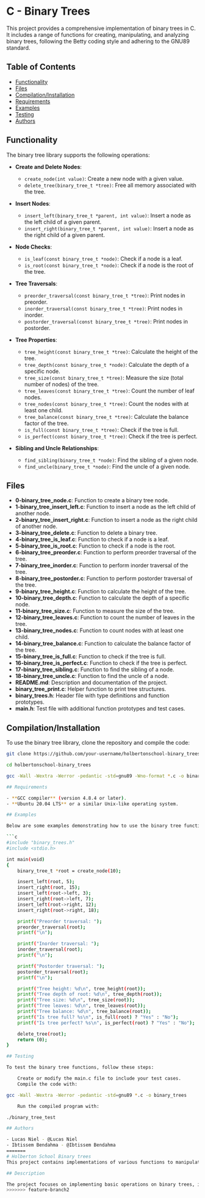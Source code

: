 # C - Binary Trees

This project provides a comprehensive implementation of binary trees in C. It includes a range of functions for creating, manipulating, and analyzing binary trees, following the Betty coding style and adhering to the GNU89 standard.

## Table of Contents

- [Functionality](#functionality)
- [Files](#files)
- [Compilation/Installation](#compilationinstallation)
- [Requirements](#requirements)
- [Examples](#examples)
- [Testing](#testing)
- [Authors](#authors)

## Functionality

The binary tree library supports the following operations:

- **Create and Delete Nodes**:
  - `create_node(int value)`: Create a new node with a given value.
  - `delete_tree(binary_tree_t *tree)`: Free all memory associated with the tree.

- **Insert Nodes**:
  - `insert_left(binary_tree_t *parent, int value)`: Insert a node as the left child of a given parent.
  - `insert_right(binary_tree_t *parent, int value)`: Insert a node as the right child of a given parent.

- **Node Checks**:
  - `is_leaf(const binary_tree_t *node)`: Check if a node is a leaf.
  - `is_root(const binary_tree_t *node)`: Check if a node is the root of the tree.

- **Tree Traversals**:
  - `preorder_traversal(const binary_tree_t *tree)`: Print nodes in preorder.
  - `inorder_traversal(const binary_tree_t *tree)`: Print nodes in inorder.
  - `postorder_traversal(const binary_tree_t *tree)`: Print nodes in postorder.

- **Tree Properties**:
  - `tree_height(const binary_tree_t *tree)`: Calculate the height of the tree.
  - `tree_depth(const binary_tree_t *node)`: Calculate the depth of a specific node.
  - `tree_size(const binary_tree_t *tree)`: Measure the size (total number of nodes) of the tree.
  - `tree_leaves(const binary_tree_t *tree)`: Count the number of leaf nodes.
  - `tree_nodes(const binary_tree_t *tree)`: Count the nodes with at least one child.
  - `tree_balance(const binary_tree_t *tree)`: Calculate the balance factor of the tree.
  - `is_full(const binary_tree_t *tree)`: Check if the tree is full.
  - `is_perfect(const binary_tree_t *tree)`: Check if the tree is perfect.

- **Sibling and Uncle Relationships**:
  - `find_sibling(binary_tree_t *node)`: Find the sibling of a given node.
  - `find_uncle(binary_tree_t *node)`: Find the uncle of a given node.

## Files

- **0-binary_tree_node.c**: Function to create a binary tree node.
- **1-binary_tree_insert_left.c**: Function to insert a node as the left child of another node.
- **2-binary_tree_insert_right.c**: Function to insert a node as the right child of another node.
- **3-binary_tree_delete.c**: Function to delete a binary tree.
- **4-binary_tree_is_leaf.c**: Function to check if a node is a leaf.
- **5-binary_tree_is_root.c**: Function to check if a node is the root.
- **6-binary_tree_preorder.c**: Function to perform preorder traversal of the tree.
- **7-binary_tree_inorder.c**: Function to perform inorder traversal of the tree.
- **8-binary_tree_postorder.c**: Function to perform postorder traversal of the tree.
- **9-binary_tree_height.c**: Function to calculate the height of the tree.
- **10-binary_tree_depth.c**: Function to calculate the depth of a specific node.
- **11-binary_tree_size.c**: Function to measure the size of the tree.
- **12-binary_tree_leaves.c**: Function to count the number of leaves in the tree.
- **13-binary_tree_nodes.c**: Function to count nodes with at least one child.
- **14-binary_tree_balance.c**: Function to calculate the balance factor of the tree.
- **15-binary_tree_is_full.c**: Function to check if the tree is full.
- **16-binary_tree_is_perfect.c**: Function to check if the tree is perfect.
- **17-binary_tree_sibling.c**: Function to find the sibling of a node.
- **18-binary_tree_uncle.c**: Function to find the uncle of a node.
- **README.md**: Description and documentation of the project.
- **binary_tree_print.c**: Helper function to print tree structures.
- **binary_trees.h**: Header file with type definitions and function prototypes.
- **main.h**: Test file with additional function prototypes and test cases.

## Compilation/Installation

To use the binary tree library, clone the repository and compile the code:

```bash
git clone https://github.com/your-username/holbertonschool-binary_trees.git

cd holbertonschool-binary_trees

gcc -Wall -Wextra -Werror -pedantic -std=gnu89 -Wno-format *.c -o binary_trees

## Requirements

- **GCC compiler** (version 4.8.4 or later).
- **Ubuntu 20.04 LTS** or a similar Unix-like operating system.

## Examples

Below are some examples demonstrating how to use the binary tree functions:

```c
#include "binary_trees.h"
#include <stdio.h>

int main(void)
{
    binary_tree_t *root = create_node(10);

    insert_left(root, 5);
    insert_right(root, 15);
    insert_left(root->left, 3);
    insert_right(root->left, 7);
    insert_left(root->right, 12);
    insert_right(root->right, 18);

    printf("Preorder traversal: ");
    preorder_traversal(root);
    printf("\n");

    printf("Inorder traversal: ");
    inorder_traversal(root);
    printf("\n");

    printf("Postorder traversal: ");
    postorder_traversal(root);
    printf("\n");

    printf("Tree height: %d\n", tree_height(root));
    printf("Tree depth of root: %d\n", tree_depth(root));
    printf("Tree size: %d\n", tree_size(root));
    printf("Tree leaves: %d\n", tree_leaves(root));
    printf("Tree balance: %d\n", tree_balance(root));
    printf("Is tree full? %s\n", is_full(root) ? "Yes" : "No");
    printf("Is tree perfect? %s\n", is_perfect(root) ? "Yes" : "No");

    delete_tree(root);
    return (0);
}

## Testing

To test the binary tree functions, follow these steps:

    Create or modify the main.c file to include your test cases.
    Compile the code with:

gcc -Wall -Wextra -Werror -pedantic -std=gnu89 *.c -o binary_trees

    Run the compiled program with:

./binary_tree_test

## Authors

- Lucas Niel - @Lucas Niel
- Ibtissem Bendahma - @Ibtissem Bendahma
=======
# Holberton School Binary trees 
This project contains implementations of various functions to manipulate binary trees in C. It is part of the Holberton School curriculum.

## Description

The project focuses on implementing basic operations on binary trees, including node creation and traversal. It also includes specific functionality to find the uncle of a node in a binary tree.
>>>>>>> feature-branch2
